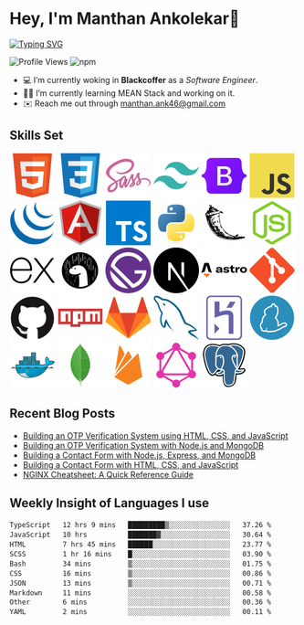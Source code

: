 # Hey, I'm Manthan Ankolekar👋

[![Typing SVG](https://readme-typing-svg.demolab.com?font=Fira+Code&pause=1000&width=435&lines=Front+End+Developer;Learn%2C+Build%2C+Repeat)](https://git.io/typing-svg)

![Profile Views](https://komarev.com/ghpvc/?username=manthanank&color=brightgreen)
![npm](https://img.shields.io/npm/dt/manthanank)
<!-- ![npm](https://img.shields.io/npm/dw/manthanank)
![npm](https://img.shields.io/npm/dm/manthanank)
![npm](https://img.shields.io/npm/dy/manthanank) -->

- 💻 I’m currently woking in **Blackcoffer** as a *Software Engineer*.
- 🧑‍💻 I’m currently learning MEAN Stack and working on it.
- ✉️ Reach me out through [manthan.ank46@gmail.com](mailto:manthan.ank46@gmail.com)

## Skills Set

![HTML5](/assets/svg/html.svg)
![CSS3](/assets/svg/css.svg)
![SASS](/assets/svg/sass.svg)
![TailwindCSS](/assets/svg/tailwindcss.svg)
![Bootstrap](/assets/svg/bootstrap.svg)
![JavaScript](/assets/svg/javascript.svg)
![jQuery](/assets/svg/jquery.svg)
![Angular](/assets/svg/angular.svg)
![Typescript](/assets/svg/typescript.svg)
![Python](/assets/svg/python.svg)
![Flask](/assets/svg/flask.svg)
![Node.js](/assets/svg/nodejs.svg)
![Express](/assets/svg/express.svg)
![Deno](/assets/svg/deno.svg)
![Gatsby](/assets/svg/gatsby.svg)
![NextJs](/assets/svg/nextjs.svg)
![Astro](/assets/svg/astro.svg)
![Git](/assets/svg/git.svg)
![GitHub](/assets/svg/github.svg)
![Npm](/assets/svg/npm.svg)
![GitLab](/assets/svg/gitlab.svg)
![MySQL](/assets/svg/mysql.svg)
![Heroku](/assets/svg/heroku.svg)
![Yarn](/assets/svg/yarn.svg)
![Docker](/assets/svg/docker.svg)
![MongoDB](/assets/svg//mongodb.svg)
![Firebase](/assets/svg/firebase.svg)
![GraphQL](/assets/svg/graphql.svg)
![Postgresql](/assets/svg/postgresql.svg)

## Recent Blog Posts

<!-- BLOG-POST-LIST:START -->
- [Building an OTP Verification System using HTML, CSS, and JavaScript](https://dev.to/manthanank/building-an-otp-verification-system-using-html-css-and-javascript-2dlk)
- [Building an OTP Verification System with Node.js and MongoDB](https://dev.to/manthanank/building-an-otp-verification-system-with-nodejs-and-mongodb-2p0o)
- [Building a Contact Form with Node.js, Express, and MongoDB](https://dev.to/manthanank/building-a-contact-form-with-nodejs-express-and-mongodb-534)
- [Building a Contact Form with HTML, CSS, and JavaScript](https://dev.to/manthanank/building-a-contact-form-with-html-css-and-javascript-2409)
- [NGINX Cheatsheet: A Quick Reference Guide](https://dev.to/manthanank/nginx-cheatsheet-a-quick-reference-guide-o0m)
<!-- BLOG-POST-LIST:END -->

## Weekly Insight of Languages I use

<!--START_SECTION:waka-->

```txt
TypeScript   12 hrs 9 mins   █████████▒░░░░░░░░░░░░░░░   37.26 %
JavaScript   10 hrs          ███████▓░░░░░░░░░░░░░░░░░   30.64 %
HTML         7 hrs 45 mins   ██████░░░░░░░░░░░░░░░░░░░   23.77 %
SCSS         1 hr 16 mins    █░░░░░░░░░░░░░░░░░░░░░░░░   03.90 %
Bash         34 mins         ▒░░░░░░░░░░░░░░░░░░░░░░░░   01.75 %
CSS          16 mins         ▒░░░░░░░░░░░░░░░░░░░░░░░░   00.86 %
JSON         13 mins         ▒░░░░░░░░░░░░░░░░░░░░░░░░   00.71 %
Markdown     11 mins         ░░░░░░░░░░░░░░░░░░░░░░░░░   00.58 %
Other        6 mins          ░░░░░░░░░░░░░░░░░░░░░░░░░   00.36 %
YAML         2 mins          ░░░░░░░░░░░░░░░░░░░░░░░░░   00.11 %
```

<!--END_SECTION:waka-->
